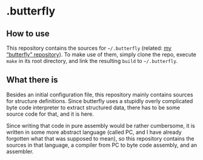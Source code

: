 .butterfly
==========

How to use
----------

This repository contains the sources for `~/.butterfly` (related:
[my “butterfly” repository](https://github.com/XanClic/butterfly)).  To make
use of them, simply clone the repo, execute `make` in its root directory, and
link the resulting `build` to `~/.butterfly`.

What there is
-------------

Besides an initial configuration file, this repository mainly contains sources
for structure definitions.  Since butterfly uses a stupidly overly complicated
byte code interpreter to extract structured data, there has to be some source
code for that, and it is here.

Since writing that code in pure assembly would be rather cumbersome, it is
written in some more abstract language (called PC, and I have already forgotten
what that was supposed to mean), so this repository contains the sources in that
language, a compiler from PC to byte code assembly, and an assembler.
